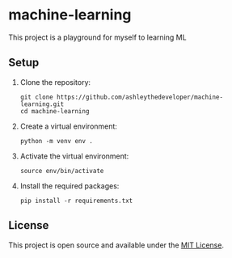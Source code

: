 # machine-learning

This project is a playground for myself to learning ML

## Setup

1. Clone the repository:
   ```
   git clone https://github.com/ashleythedeveloper/machine-learning.git
   cd machine-learning
   ```

2. Create a virtual environment:
   ```
   python -m venv env .
   ```

3. Activate the virtual environment:
     ```
     source env/bin/activate
     ```

4. Install the required packages:
   ```
   pip install -r requirements.txt
   ```

## License

This project is open source and available under the [MIT License](LICENSE).